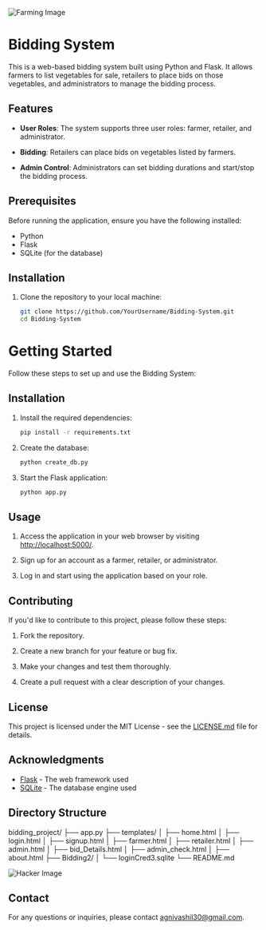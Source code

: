 ![Farming Image](https://dynamics.folio3.com/blog/wp-content/uploads/2021/07/shutterstock_1927630643.jpg)


# Bidding System

This is a web-based bidding system built using Python and Flask. It allows farmers to list vegetables for sale, retailers to place bids on those vegetables, and administrators to manage the bidding process.

## Features

- **User Roles**: The system supports three user roles: farmer, retailer, and administrator.

- **Bidding**: Retailers can place bids on vegetables listed by farmers.

- **Admin Control**: Administrators can set bidding durations and start/stop the bidding process.

## Prerequisites

Before running the application, ensure you have the following installed:

- Python
- Flask
- SQLite (for the database)

## Installation

1. Clone the repository to your local machine:

   ```bash
   git clone https://github.com/YourUsername/Bidding-System.git
   cd Bidding-System


# Getting Started

Follow these steps to set up and use the Bidding System:

## Installation

1. Install the required dependencies:

    ```bash
    pip install -r requirements.txt
    ```

2. Create the database:

    ```bash
    python create_db.py
    ```

3. Start the Flask application:

    ```bash
    python app.py
    ```

## Usage

1. Access the application in your web browser by visiting [http://localhost:5000/](http://localhost:5000/).

2. Sign up for an account as a farmer, retailer, or administrator.

3. Log in and start using the application based on your role.

## Contributing

If you'd like to contribute to this project, please follow these steps:

1. Fork the repository.

2. Create a new branch for your feature or bug fix.

3. Make your changes and test them thoroughly.

4. Create a pull request with a clear description of your changes.

## License

This project is licensed under the MIT License - see the [LICENSE.md](LICENSE.md) file for details.

## Acknowledgments

- [Flask](https://flask.palletsprojects.com/en/2.1.x/) - The web framework used
- [SQLite](https://www.sqlite.org/index.html) - The database engine used

## Directory Structure
bidding_project/
├── app.py
├── templates/
│   ├── home.html
│   ├── login.html
│   ├── signup.html
│   ├── farmer.html
│   ├── retailer.html
│   ├── admin.html
│   ├── bid_Details.html
│   ├── admin_check.html
│   ├── about.html
├── Bidding2/
│   └── loginCred3.sqlite
└── README.md


![Hacker Image](https://img.freepik.com/free-vector/hacker-operating-laptop-cartoon-icon-illustration-technology-icon-concept-isolated-flat-cartoon-style_138676-2387.jpg?w=360)


## Contact

For any questions or inquiries, please contact agnivashil30@gmail.com.

